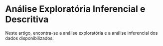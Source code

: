 # Análise Exploratória Inferencial e Descritiva

Neste artigo, encontra-se a análise exploratória e a análise inferencial dos dados disponibilizados.

